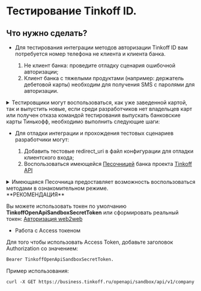 # Тестирование Tinkoff ID.

## Что нужно сделать?


* Для тестирования интеграции методов авторизации Tinkoff ID вам потребуется номер телефона не клиента и клиента банка.

    1. Не клиент банка: проведите отладку сценария ошибочной авторизации;
    2. Клиент банка с тяжелыми продуктами (например: держатель дебетовой карты) необходим для получения SMS с паролями для авторизации.
<details><summary>Тестировщики могут воспользоваться, как уже заведенной картой, так и выпустить новые, если среди разработчиков нет владельцев карт или получен отказа командой тестирования выпускать банковские карты Тинькофф, необходимо выполнить следующие шаги:</summary>

1. Открыть дебетовую карту (Tinkoff Black) на другого сотрудника компании (например: менеджера).      
    Важно: у сотрудника не должно быть существующих карт Тинькофф, нельзя дополнительно открывать кредитную карту Тинькофф.
2. Отправить письмо команде Тинькофф, в котором будет указано, на какой телефонный номер (тестировщика) необходимо изменить получение SMS по операциям карты.
    Альтернативный вариант: настроить редирект SMS от Tinkoff на номер телефона тестировщика. В данный момент это позволяют сделать только некоторые Android платформы, у iOS это сделать не получится.
3. Подтвердить по телефону смену номера (будет звонок сотрудника банка). Клиент должен знать на какой номер будет произведена смена.
4. Провести тестирование.
5. Обратиться в банк с просьбой смены номера на исходный.
6. Подтвердить смену номера.

</details>


* Для отладки интеграции и прохождения тестовых сценариев разработчики могут:

    1. Добавить тестовые redirect_uri в файл конфигурации для отладки клиентского входа;
    2. Воспользоваться имеющейся [Песочницей](https://business.tinkoff.ru/openapi/sandbox/docs) банка проекта [Tinkoff API](https://business.tinkoff.ru/openapi/docs)
<details><summary>Имеющаяся Песочница предоставляет возможность воспользоваться методами в ознакомительном режиме.</summary>

1.  Действия с песочницей не воздействуют на реальные данные.
2. В данной версии песочницы вам не нужно получать токен.
3. Функциональность песочницы находится в доработке, поэтому возможны достаточно частые изменения ее домена и префиксов путей.
4. Вы можете протестировать свою интеграцию, не боясь испортить реальные данные.

</details>
**РЕКОМЕНДАЦИЯ**

Вы можете использовать токен по умолчанию **TinkoffOpenApiSandboxSecretToken** или сформировать реальный токен: [Авторизация web2web](https://tinkoff.github.io/tinkoff-id/w2w/)

* Работа с Access токеном

Для того чтобы использовать Access Token, добавьте заголовок Authorization со значением:
```html
Bearer TinkoffOpenApiSandboxSecretToken.
```
Пример использования:
```html
curl -X GET https://business.tinkoff.ru/openapi/sandbox/api/v1/company -H 'Authorization: Bearer TinkoffOpenApiSandboxSecretToken' -H 'Content-Type: application/json'
```